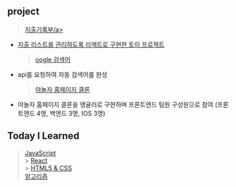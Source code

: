 ## project

> <a href="https://github.com/gayoungaa91/portfolio/tree/master/project/expenditurelist ">지출기록부/a>

- 지출 리스트를 관리하도록 리액트로 구현한 토이 프로젝트
  > <a href="https://github.com/gayoungaa91/portfolio/tree/master/project/oogle">oogle 검색어</a>
- api를 요청하여 자동 검색어를 완성
  > <a href="https://github.com/gayoungaa91/portfolio/tree/master/project/yanolja">야놀자 홈페이지 클론</a>
- 야놀자 홈페이지 클론을 앵귤러로 구현하며 프론트엔드 팀원 구성원으로 참여 (프론트엔드 4명, 백엔드 3명, IOS 3명)

## Today I Learned

> <a href="https://github.com/gayoungaa91/portfolio/tree/master/til/Javascript">JavaScript</a><br> > <a href="https://github.com/gayoungaa91/portfolio/tree/master/til/React">React</a><br> > <a href="https://github.com/gayoungaa91/portfolio/tree/master/til/HTML5%20%26%20CSS3">HTML5 & CSS</a><br>
> <a href="https://github.com/gayoungaa91/portfolio/tree/master/til/Algorithm">알고리즘</a>
